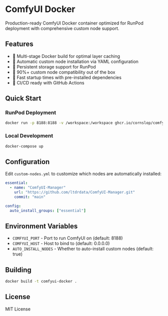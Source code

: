 # ComfyUI Docker

Production-ready ComfyUI Docker container optimized for RunPod deployment with comprehensive custom node support.

## Features

- 🐳 Multi-stage Docker build for optimal layer caching
- 🔌 Automatic custom node installation via YAML configuration
- 💾 Persistent storage support for RunPod
- 🎯 90%+ custom node compatibility out of the box
- 🚀 Fast startup times with pre-installed dependencies
- 🔄 CI/CD ready with GitHub Actions

## Quick Start

### RunPod Deployment
```bash
docker run -p 8188:8188 -v /workspace:/workspace ghcr.io/cornslop/comfyui-docker:latest
```

### Local Development
```bash
docker-compose up
```

## Configuration

Edit `custom-nodes.yml` to customize which nodes are automatically installed:

```yaml
essential:
  - name: "ComfyUI-Manager"
    url: "https://github.com/ltdrdata/ComfyUI-Manager.git"
    commit: "main"

config:
  auto_install_groups: ["essential"]
```

## Environment Variables

- `COMFYUI_PORT` - Port to run ComfyUI on (default: 8188)
- `COMFYUI_HOST` - Host to bind to (default: 0.0.0.0)
- `AUTO_INSTALL_NODES` - Whether to auto-install custom nodes (default: true)

## Building

```bash
docker build -t comfyui-docker .
```

## License

MIT License